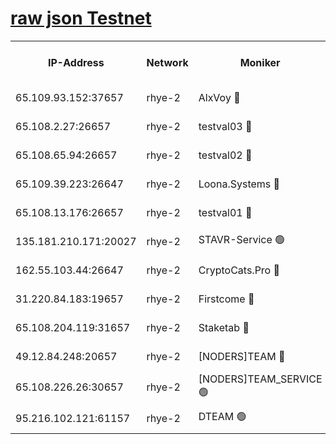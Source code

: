 
[raw json Testnet](https://rpc-check.quickt.stavr.tech/quickt/rpc-quickt-result.json)
=


<table><tr><th>IP-Address</th><th>Network</th><th>Moniker</th><th>Latest Block Height</th><th>Earliest Block Height</th><th>Catching Up</th><th>Tx Index</th><th>Voting Power</th><th>Scan Time</th></tr><tr><td>65.109.93.152:37657</td><td>rhye-2</td><td>AlxVoy 🔴</td><td>174094</td><td>1</td><td>False</td><td>on</td><td>92921</td><td>2024-01-04T02:02:58.726558227UTC</td></tr><tr><td>65.108.2.27:26657</td><td>rhye-2</td><td>testval03 🔴</td><td>174094</td><td>1</td><td>False</td><td>on</td><td>11002050</td><td>2024-01-04T02:03:01.392024895UTC</td></tr><tr><td>65.108.65.94:26657</td><td>rhye-2</td><td>testval02 🔴</td><td>174095</td><td>1</td><td>False</td><td>on</td><td>11002050</td><td>2024-01-04T02:03:04.246105140UTC</td></tr><tr><td>65.109.39.223:26647</td><td>rhye-2</td><td>Loona.Systems 🔴</td><td>173300</td><td>1</td><td>False</td><td>off</td><td>86949</td><td>2024-01-04T02:03:06.657307662UTC</td></tr><tr><td>65.108.13.176:26657</td><td>rhye-2</td><td>testval01 🔴</td><td>174096</td><td>1</td><td>False</td><td>on</td><td>13082010</td><td>2024-01-04T02:03:07.771135509UTC</td></tr><tr><td>135.181.210.171:20027</td><td>rhye-2</td><td>STAVR-Service 🟢</td><td>173300</td><td>1</td><td>False</td><td>on</td><td>0</td><td>2024-01-04T02:03:14.304700143UTC</td></tr><tr><td>162.55.103.44:26647</td><td>rhye-2</td><td>CryptoCats.Pro 🔴</td><td>173300</td><td>1</td><td>False</td><td>off</td><td>9999</td><td>2024-01-04T02:03:35.208986652UTC</td></tr><tr><td>31.220.84.183:19657</td><td>rhye-2</td><td>Firstcome 🔴</td><td>173300</td><td>97501</td><td>False</td><td>off</td><td>728545</td><td>2024-01-04T02:03:01.069886003UTC</td></tr><tr><td>65.108.204.119:31657</td><td>rhye-2</td><td>Staketab 🔴</td><td>122115</td><td>121601</td><td>False</td><td>on</td><td>9900</td><td>2024-01-04T02:03:07.044116832UTC</td></tr><tr><td>49.12.84.248:20657</td><td>rhye-2</td><td>[NODERS]TEAM 🔴</td><td>173300</td><td>146001</td><td>False</td><td>on</td><td>59690</td><td>2024-01-04T02:03:16.574038489UTC</td></tr><tr><td>65.108.226.26:30657</td><td>rhye-2</td><td>[NODERS]TEAM_SERVICE 🟢</td><td>174095</td><td>156501</td><td>False</td><td>on</td><td>0</td><td>2024-01-04T02:03:07.362647458UTC</td></tr><tr><td>95.216.102.121:61157</td><td>rhye-2</td><td>DTEAM 🟢</td><td>173300</td><td>170001</td><td>False</td><td>on</td><td>0</td><td>2024-01-04T02:03:03.818369354UTC</td></tr></table>